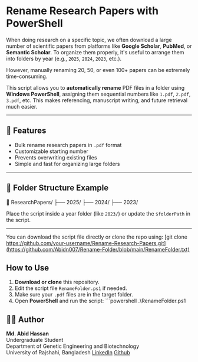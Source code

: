 # Rename Research Papers with PowerShell

When doing research on a specific topic, we often download a large number of scientific papers from platforms like **Google Scholar**, **PubMed**, or **Semantic Scholar**. To organize them properly, it's useful to arrange them into folders by year (e.g., `2025`, `2024`, `2023`, etc.).

However, manually renaming 20, 50, or even 100+ papers can be extremely time-consuming.

This script allows you to **automatically rename** PDF files in a folder using **Windows PowerShell**, assigning them sequential numbers like `1.pdf`, `2.pdf`, `3.pdf`, etc. This makes referencing, manuscript writing, and future retrieval much easier.

---

## 🔧 Features

- Bulk rename research papers in `.pdf` format
- Customizable starting number
- Prevents overwriting existing files
- Simple and fast for organizing large folders

---

## 📂 Folder Structure Example

📁 ResearchPapers/
├── 2025/
├── 2024/
├── 2023/

Place the script inside a year folder (like `2023/`) or update the `$folderPath` in the script.

---
You can download the script file directly or clone the repo using:
[git clone https://github.com/your-username/Rename-Research-Papers.git](https://github.com/Abidn007/Rename-Folder/blob/main/RenameFolder.txt)

##  How to Use

1. **Download or clone** this repository.
2. Edit the script file `RenameFolder.ps1` if needed.
3. Make sure your `.pdf` files are in the target folder.
4. Open **PowerShell** and run the script: ```powershell
.\RenameFolder.ps1



## 🙋‍♂️ Author

**Md. Abid Hassan**  
Undergraduate Student  
Department of Genetic Engineering and Biotechnology  
University of Rajshahi, Bangladesh
[LinkedIn](https://www.linkedin.com/in/md-abid-hassan-067783288/) [Github](https://github.com/Abidn007)
